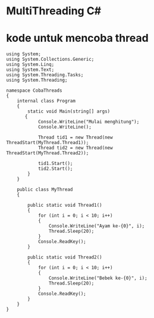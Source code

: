 # MultiThreading C#
# kode untuk mencoba thread

    using System;
    using System.Collections.Generic;
    using System.Linq;
    using System.Text;
    using System.Threading.Tasks;
    using System.Threading;

    namespace CobaThreads
    {
        internal class Program
        {
            static void Main(string[] args)
           {
                Console.WriteLine("Mulai menghitung");
                Console.WriteLine();

                Thread tid1 = new Thread(new ThreadStart(MyThread.Thread1));
                Thread tid2 = new Thread(new ThreadStart(MyThread.Thread2));

                tid1.Start();
                tid2.Start();
            }
        }

        public class MyThread
        {

            public static void Thread1()
            {
                for (int i = 0; i < 10; i++)
                {
                    Console.WriteLine("Ayam ke-{0}", i);
                    Thread.Sleep(20);
                }
                Console.ReadKey();
            }

            public static void Thread2()
            {
                for (int i = 0; i < 10; i++)
                {
                    Console.WriteLine("Bebek ke-{0}", i);
                    Thread.Sleep(20);
                }
                Console.ReadKey();
            }
        }
    }
